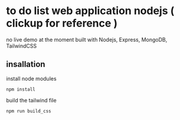 # to do list web application nodejs ( clickup for reference )
no live demo at the moment
built with Nodejs, Express, MongoDB, TailwindCSS

## insallation
install node modules
```
npm install
```
build the tailwind file 
```
npm run build_css
```